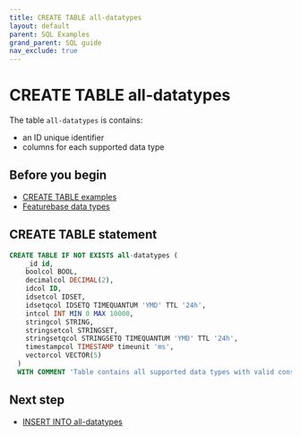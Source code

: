 ```yaml
---
title: CREATE TABLE all-datatypes
layout: default
parent: SQL Examples
grand_parent: SQL guide
nav_exclude: true
---
```


# CREATE TABLE all-datatypes

The table `all-datatypes` is contains:
* an ID unique identifier
* columns for each supported data type

## Before you begin
* [CREATE TABLE examples](/docs/sql-guide/examples/sql-eg-home/#create-table-examples)
* [Featurebase data types](/docs/sql-guide/data-types/data-types-home)

## CREATE TABLE statement

```sql
CREATE TABLE IF NOT EXISTS all-datatypes (
    _id id,
    boolcol BOOL,
    decimalcol DECIMAL(2),
    idcol ID,
    idsetcol IDSET,
    idsetqcol IDSETQ TIMEQUANTUM 'YMD' TTL '24h',
    intcol INT MIN 0 MAX 10000,
    stringcol STRING,
    stringsetcol STRINGSET,
    stringsetqcol STRINGSETQ TIMEQUANTUM 'YMD' TTL '24h',
    timestampcol TIMESTAMP timeunit 'ms',
    vectorcol VECTOR(5)
  )
  WITH COMMENT 'Table contains all supported data types with valid constraints';
```

## Next step

* [INSERT INTO all-datatypes](/docs/sql-guide/examples/sql-eg-insert/sql-eg-insert-all-datatypes)
